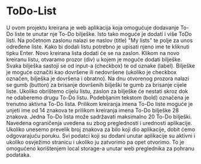 # ToDo-List

U ovom projektu kreirana je web aplikacija koja omogućuje dodavanje To-Do liste te unutar nje To-Do bilješke. Isto tako moguće je dodati i više ToDo listi. Na početnom zaslonu nalazi se naslov (title) "My lists" te polje za unos određene liste. Kako bi dodali listu potrebno je upisati njeno ime te kliknuti tipku Enter. Novo kreirana lista dodati će se na zaslon. Klikom na novo kreiranu listu, otvaramo prozor (div) u kojem je moguće dodati bilješke. Svaka bilješka sastoji se od input-a (checkbox) te od oznake (label). Bilješke je moguće označiti kao dovršene ili nedovršene (ukoliko je checkbox označen, bilješka je dovršena i obratno). Na dnu otvorenog prozora nalazi se gumb (button) za brisanje dovršenih bilješki te gumb za brisanje cijele liste. Ukoliko obrištemo cijelu listu, zaslon za bilješke će nestati skroz dok ne odaberemo drugu To-Do listu. Podebljanim tekstom (bold) označena je trenutno aktivna To-Do lista. Prilikom kreiranja imena To-Do liste moguće je unjeti ime od 14 znakova te prilikom kreiranja imena To-Do bilješke 28 znakova. Jedna To-Do lista može sadržavati maksimalno 20 To-Do bilješki. Navedena ograničenja uvedena su zbog preglednosti i urednosti aplikacije. Ukoliko unesemo prevelik broj znakova za bilo koji dio aplikacije, dobit ćemo odgovarajuću poruku. Svi podatci koji su dodani unutar aplikacije su aktivni i ukoliko osvježimo stranicu i ukoliko ju zatvorimo pa opet otvorimo. To je omogućeno korištenjem local storage-a unutar web preglednika za pohranu podataka.
